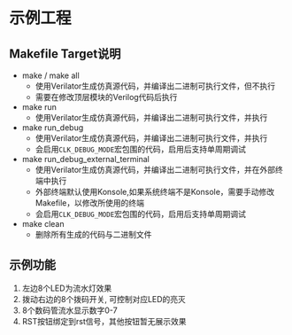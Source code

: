 # 示例工程

## Makefile Target说明
- make / make all
  - 使用Verilator生成仿真源代码，并编译出二进制可执行文件，但不执行
  - 需要在修改顶层模块的Verilog代码后执行
- make run
  - 使用Verilator生成仿真源代码，并编译出二进制可执行文件，并执行
- make run_debug
  - 使用Verilator生成仿真源代码，并编译出二进制可执行文件，并执行
  - 会启用`CLK_DEBUG_MODE`宏包围的代码，启用后支持单周期调试
- make run_debug_external_terminal
  - 使用Verilator生成仿真源代码，并编译出二进制可执行文件，并在外部终端中执行
  - 外部终端默认使用Konsole,如果系统终端不是Konsole，需要手动修改Makefile，以修改所使用的终端
  - 会启用`CLK_DEBUG_MODE`宏包围的代码，启用后支持单周期调试
- make clean
  - 删除所有生成的代码与二进制文件
  
## 示例功能
1. 左边8个LED为流水灯效果
2. 拨动右边的8个拨码开关, 可控制对应LED的亮灭
3. 8个数码管流水显示数字0-7
4. RST按钮绑定到rst信号，其他按钮暂无展示效果

